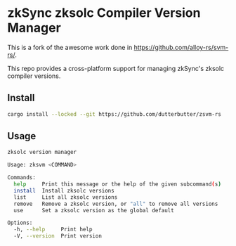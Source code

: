 # zkSync zksolc Compiler Version Manager

This is a fork of the awesome work done in https://github.com/alloy-rs/svm-rs/. 

This repo provides a cross-platform support for managing zkSync's zksolc compiler versions.

## Install

```sh
cargo install --locked --git https://github.com/dutterbutter/zsvm-rs
```

## Usage

```sh
zksolc version manager

Usage: zksvm <COMMAND>

Commands:
  help     Print this message or the help of the given subcommand(s)
  install  Install zksolc versions
  list     List all zksolc versions
  remove   Remove a zksolc version, or "all" to remove all versions
  use      Set a zksolc version as the global default

Options:
  -h, --help     Print help
  -V, --version  Print version
```

